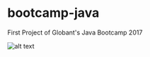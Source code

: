 # bootcamp-java
First Project of Globant's Java Bootcamp 2017

![alt text](https://github.com/agusaliaga/weatherapplication/blob/master/weatherappindex.png)
